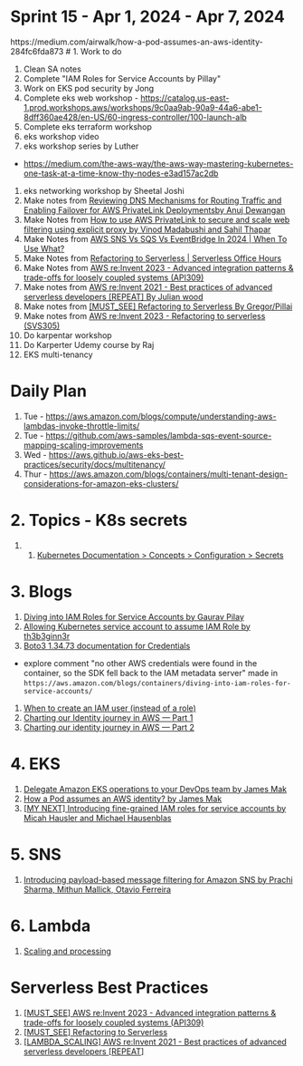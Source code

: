 <h1>Sprint 15 - Apr 1, 2024 - Apr 7, 2024</h1>
https://medium.com/airwalk/how-a-pod-assumes-an-aws-identity-284fc6fda873
# 1. Work to do

1. Clean SA notes
1. Complete "IAM Roles for Service Accounts by Pillay"
1. Work on EKS pod security by Jong
1. Complete eks web workshop - https://catalog.us-east-1.prod.workshops.aws/workshops/9c0aa9ab-90a9-44a6-abe1-8dff360ae428/en-US/60-ingress-controller/100-launch-alb
1. Complete eks terraform workshop
1. eks workshop video
1. eks workshop series by Luther
- https://medium.com/the-aws-way/the-aws-way-mastering-kubernetes-one-task-at-a-time-know-thy-nodes-e3ad157ac2db
1. eks networking workshop by Sheetal Joshi
1. Make notes from [Reviewing DNS Mechanisms for Routing Traffic and Enabling Failover for AWS PrivateLink Deploymentsby Anuj Dewangan](https://aws.amazon.com/blogs/apn/reviewing-dns-mechanisms-for-routing-traffic-and-enabling-failover-for-aws-privatelink-deployments/)
1. Make Notes from [How to use AWS PrivateLink to secure and scale web filtering using explicit proxy by Vinod Madabushi and Sahil Thapar](https://aws.amazon.com/blogs/networking-and-content-delivery/how-to-use-aws-privatelink-to-secure-and-scale-web-filtering-using-explicit-proxy/)
1. Make Notes from [AWS SNS Vs SQS Vs EventBridge In 2024 | When To Use What?](https://www.youtube.com/watch?v=jXQhaJIxLnE)
1. Make Notes from [Refactoring to Serverless | Serverless Office Hours](https://www.youtube.com/watch?v=F7wxgWaccHs)
1. Make Notes from [AWS re:Invent 2023 - Advanced integration patterns & trade-offs for loosely coupled systems (API309)](https://www.youtube.com/watch?v=FGKGdUiZKto)
1. Make notes from [AWS re:Invent 2021 - Best practices of advanced serverless developers [REPEAT] By Julian wood](https://www.youtube.com/watch?v=dnFm6MlPnco)
1. Make notes from [[MUST_SEE] Refactoring to Serverless By Gregor/Pillai](https://serverlessland.com/content/guides/refactoring-serverless/introduction)
1. Make notes from [AWS re:Invent 2023 - Refactoring to serverless (SVS305)](https://www.youtube.com/watch?v=bIu8XZZROw4)
1. Do karpentar workshop
1. Do Karperter Udemy course by Raj
1. EKS multi-tenancy

# Daily Plan

1. Tue - https://aws.amazon.com/blogs/compute/understanding-aws-lambdas-invoke-throttle-limits/
1. Tue - https://github.com/aws-samples/lambda-sqs-event-source-mapping-scaling-improvements
1. Wed - https://aws.github.io/aws-eks-best-practices/security/docs/multitenancy/
1. Thur - https://aws.amazon.com/blogs/containers/multi-tenant-design-considerations-for-amazon-eks-clusters/

# 2. Topics - K8s secrets

1. 1. [Kubernetes Documentation > Concepts > Configuration > Secrets](https://kubernetes.io/docs/concepts/configuration/secret/#service-account-token-secrets)

# 3. Blogs

1. [Diving into IAM Roles for Service Accounts by Gaurav Pilay](https://aws.amazon.com/blogs/containers/diving-into-iam-roles-for-service-accounts/)
1. [Allowing Kubernetes service account to assume IAM Role by th3b3ginn3r](https://medium.com/@th3b3ginn3r/allowing-kubernetes-service-account-to-assume-iam-role-dbfec552a6a6)
1. [Boto3 1.34.73 documentation for Credentials](https://boto3.amazonaws.com/v1/documentation/api/latest/guide/credentials.html#id1)
- explore comment "no other AWS credentials were found in the container, so the SDK fell back to the IAM metadata server" made in `https://aws.amazon.com/blogs/containers/diving-into-iam-roles-for-service-accounts/`
1. [When to create an IAM user (instead of a role)](https://docs.aws.amazon.com/IAM/latest/UserGuide/id.html#id_which-to-choose)
1. [Charting our Identity journey in AWS — Part 1](https://medium.com/i-love-my-local-farmer-engineering-blog/charting-our-identity-journey-in-aws-part-1-4353a3eb3c27)
1. [Charting our identity journey in AWS — Part 2](https://medium.com/i-love-my-local-farmer-engineering-blog/charting-our-identity-journey-in-aws-part-2-e4a99e6b1de3)

# 4. EKS

1. [Delegate Amazon EKS operations to your DevOps team by James Mak](https://medium.com/airwalk/delegate-amazon-eks-operation-to-your-devops-team-e925bf9cdb24)
1. [How a Pod assumes an AWS identity? by James Mak](https://medium.com/airwalk/how-a-pod-assumes-an-aws-identity-284fc6fda873)
1. [[MY NEXT] Introducing fine-grained IAM roles for service accounts by Micah Hausler and Michael Hausenblas](https://aws.amazon.com/blogs/opensource/introducing-fine-grained-iam-roles-service-accounts/)

# 5. SNS

1. [Introducing payload-based message filtering for Amazon SNS by Prachi Sharma, Mithun Mallick, Otavio Ferreira ](https://aws.amazon.com/blogs/compute/introducing-payload-based-message-filtering-for-amazon-sns/)

# 6. Lambda

1. [Scaling and processing](https://docs.aws.amazon.com/lambda/latest/dg/with-sqs.html#events-sqs-scaling)

# Serverless Best Practices

1. [[MUST_SEE] AWS re:Invent 2023 - Advanced integration patterns & trade-offs for loosely coupled systems (API309)](https://www.youtube.com/watch?v=FGKGdUiZKto)
1. [[MUST_SEE] Refactoring to Serverless](https://serverlessland.com/content/guides/refactoring-serverless/introduction)
1. [[LAMBDA_SCALING] AWS re:Invent 2021 - Best practices of advanced serverless developers [REPEAT]](https://www.youtube.com/watch?v=dnFm6MlPnco&t=1200s)